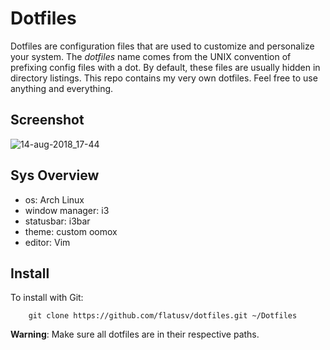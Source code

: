 # Dotfiles

Dotfiles are configuration files that are used to customize and personalize
your system.  The *dotfiles* name comes from the UNIX convention of prefixing
config files with a dot. By default, these files are usually hidden in directory
listings.
This repo contains my very own dotfiles.  Feel free to use anything and
everything.

## Screenshot

![14-aug-2018_17-44](https://user-images.githubusercontent.com/16192241/44102631-763acf24-9fea-11e8-909a-bad9de37e8a0.png)


## Sys Overview

* os: Arch Linux
* window manager:  i3
* statusbar: i3bar
* theme: custom oomox
* editor: Vim

## Install

To install with Git:

```
    git clone https://github.com/flatusv/dotfiles.git ~/Dotfiles
```
**Warning**: Make sure all dotfiles are in their respective paths.

